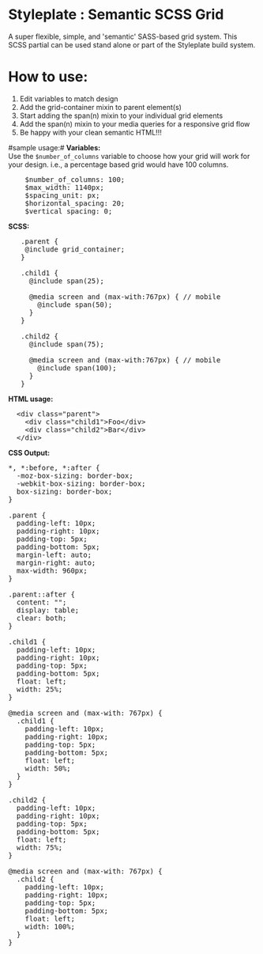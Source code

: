 # Styleplate : Semantic SCSS Grid
A super flexible, simple, and 'semantic' SASS-based grid system.  This SCSS partial can be used stand alone or part of the Styleplate build system. 

# How to use: #
1.  Edit variables to match design  
2.  Add the grid-container mixin to parent element(s)  
3.  Start adding the span(n) mixin to your individual grid elements  
4.  Add the span(n) mixin to your media queries for a responsive grid flow  
5.  Be happy with your clean semantic HTML!!!

#sample usage:#
**Variables:**  
Use the `$number_of_columns` variable to choose how your grid will work for your design.  i.e., a percentage based grid would have 100 columns. 
<pre>
    $number_of_columns: 100;  
    $max_width: 1140px;   
    $spacing_unit: px;  
    $horizontal_spacing: 20;  
    $vertical_spacing: 0;
</pre>  
  
**SCSS:**
<pre>
   .parent {
    @include grid_container;
   }
   
   .child1 {
     @include span(25);
     
     @media screen and (max-with:767px) { // mobile
       @include span(50);
     }
   }
   
   .child2 {
     @include span(75);
     
     @media screen and (max-with:767px) { // mobile
       @include span(100);
     }
   }
</pre>
  
**HTML usage:**  
<pre>
  &lt;div class=&quot;parent&quot;&gt;
    &lt;div class=&quot;child1&quot;&gt;Foo&lt;/div&gt;
    &lt;div class=&quot;child2&quot;&gt;Bar&lt;/div&gt;
  &lt;/div&gt;
</pre>  
  
**CSS Output:**  
<pre>
*, *:before, *:after {
  -moz-box-sizing: border-box;
  -webkit-box-sizing: border-box;
  box-sizing: border-box;
}

.parent {
  padding-left: 10px;
  padding-right: 10px;
  padding-top: 5px;
  padding-bottom: 5px;
  margin-left: auto;
  margin-right: auto;
  max-width: 960px;
}

.parent::after {
  content: "";
  display: table;
  clear: both;
}

.child1 {
  padding-left: 10px;
  padding-right: 10px;
  padding-top: 5px;
  padding-bottom: 5px;
  float: left;
  width: 25%;
}

@media screen and (max-with: 767px) {
  .child1 {
    padding-left: 10px;
    padding-right: 10px;
    padding-top: 5px;
    padding-bottom: 5px;
    float: left;
    width: 50%;
  }
}

.child2 {
  padding-left: 10px;
  padding-right: 10px;
  padding-top: 5px;
  padding-bottom: 5px;
  float: left;
  width: 75%;
}

@media screen and (max-with: 767px) {
  .child2 {
    padding-left: 10px;
    padding-right: 10px;
    padding-top: 5px;
    padding-bottom: 5px;
    float: left;
    width: 100%;
  }
}
</pre>
  


 
 
   
